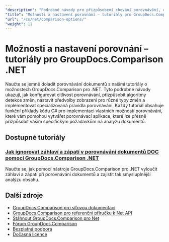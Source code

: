 ```yaml
---
"description": "Podrobné návody pro přizpůsobení chování porovnávání, citlivosti a možností zobrazení pomocí GroupDocs.Comparison pro .NET."
"title": "Možnosti a nastavení porovnání – tutoriály pro GroupDocs.Comparison .NET"
"url": "/cs/net/comparison-options/"
"weight": 11
---
```


# Možnosti a nastavení porovnání – tutoriály pro GroupDocs.Comparison .NET

Naučte se jemně doladit porovnávání dokumentů s našimi tutoriály o možnostech GroupDocs.Comparison pro .NET. Tyto podrobné návody ukazují, jak konfigurovat citlivost porovnávání, přizpůsobit algoritmy detekce změn, nastavit předvolby zobrazení pro různé typy změn a implementovat specializovaná pravidla porovnávání. Každý tutoriál obsahuje funkční příklady kódu C# pro implementaci vlastních možností porovnávání, které vám pomohou vytvářet porovnávací aplikace, které lze přesně přizpůsobit vašim specifickým požadavkům na analýzu dokumentů.

## Dostupné tutoriály

### [Jak ignorovat záhlaví a zápatí v porovnávání dokumentů DOC pomocí GroupDocs.Comparison .NET](./groupdocs-comparison-net-ignore-headers-footers/)
Naučte se, jak pomocí nástroje GroupDocs.Comparison pro .NET vyloučit záhlaví a zápatí při porovnávání dokumentů a zajistit tak smysluplnější analýzu obsahu.

## Další zdroje

- [GroupDocs.Comparison pro síťovou dokumentaci](https://docs.groupdocs.com/comparison/net/)
- [GroupDocs.Comparison pro referenční příručku k Net API](https://reference.groupdocs.com/comparison/net/)
- [Stáhnout GroupDocs.Comparison pro Net](https://releases.groupdocs.com/comparison/net/)
- [Fórum GroupDocs.Comparison](https://forum.groupdocs.com/c/comparison)
- [Bezplatná podpora](https://forum.groupdocs.com/)
- [Dočasná licence](https://purchase.groupdocs.com/temporary-license/)